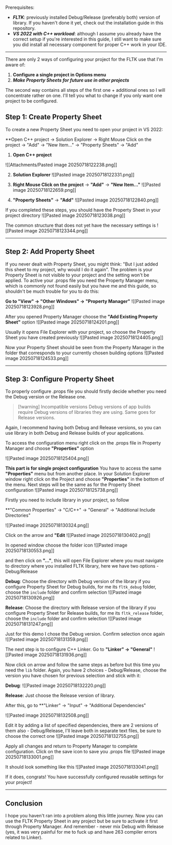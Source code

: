 Prerequisites:
- ***FLTK***: previously installed Debug/Release (preferably both) version of library. If you haven't done it yet, check out the installation guide in this repository.
- ***VS 2022 with C++ workload***: although I assume you already have the correct setup if you're interested in this guide, I still want to make sure you did install all necessary component for proper C++ work in your IDE.

---

There are only 2 ways of configuring your project for the FLTK use that I'm aware of:
1. **Configure a single project in Options menu**
2. ***Make Property Sheets for future use in other projects***

The second way contains all steps of the first one + additional ones so I will concentrate rather on one. I'll tell you what to change if you only want one project to be configured.

## Step 1: Create Property Sheet
To create a new Property Sheet you need to open your project in VS 2022:

**Open C++ project → Solution Explorer → Right Mouse Click on the project → "Add" → "New Item..." → "Property Sheets" → "Add"

1. **Open C++ project**

![[Attachments/Pasted image 20250718122238.png]]

2. **Solution Explorer**
![[Pasted image 20250718122331.png]]

3. **Right Mouse Click on the project** → **"Add"** → **"New Item..."**
![[Pasted image 20250718122659.png]]

4. **"Property Sheets"** → **"Add"**
![[Pasted image 20250718122840.png]]

If you completed these steps, you should have the Property Sheet in your project directory
![[Pasted image 20250718123038.png]]

The common structure that does not yet have the necessary settings is
![[Pasted image 20250718123344.png]]

---

## Step 2: Add Property Sheet
If you never dealt with Property Sheet, you might think: "But I just added this sheet to my project, why would I do it again".  The problem is your Property Sheet is not visible to your project and the setting won't be applied.
To active your .props file you need the Property Manager menu, which is commonly not found easily but you have me and this guide, so shouldn't be much trouble for you to do this:

**Go to "View" → "Other Windows" → "Property Manager"** 
![[Pasted image 20250718123928.png]]

After you opened Property Manager choose the **"Add Existing Property Sheet"** option
![[Pasted image 20250718124201.png]]

Usually it opens File Explorer with your project, so choose the Property Sheet you have created previously
![[Pasted image 20250718124405.png]]

Now your Property Sheet should be seen from the Property Manager in the folder that corresponds to your currently chosen building options
![[Pasted image 20250718124533.png]]

---

## Step 3: Configure Property Sheet 
To properly configure .props file you should firstly decide whether you need the Debug version or the Release one.

>[!warning] Incompatible versions
>Debug versions of app builds require Debug versions of libraries they are using. Same goes for Release versions. 

Again, I recommend having both Debug and Release versions, so you can use library in both Debug and Release builds of your applications.

To access the configuration menu right click on the .props file in Property Manager and choose **"Properties"** option

![[Pasted image 20250718125404.png]]

__This part is for single project configuration__
You have to access the same **"Properties"** menu but from another place. 
In your Solution Explorer window right click on the Project and choose **"Properties"** in the bottom of the menu. Next steps will be the same as for the Property Sheet configuration
![[Pasted image 20250718125738.png]]

Firstly you need to include library in your project, so follow

**"Common Properties" → "C/C++" → "General" → "Additional Include Directories"

![[Pasted image 20250718130324.png]]

Click on the arrow and **"Edit**
![[Pasted image 20250718130402.png]]

In opened window choose the folder icon 
![[Pasted image 20250718130553.png]]

and then click on **"..."**, this will open File Explorer where you must navigate to directory where you installed FLTK library, here we have two options - Debug/Release

**Debug**:
Choose the directory with Debug version of the library if you configure Property Sheet for Debug builds, for me its `fltk_debug` folder, choose the `include` folder and confirm selection
![[Pasted image 20250718130926.png]]

**Release**:
Choose the directory with Release version of the library if you configure Property Sheet for Release builds, for me its `fltk_release` folder, choose the `include` folder and confirm selection
![[Pasted image 20250718131247.png]]

Just for this demo I chose the Debug version.
Confirm selection once again
![[Pasted image 20250718131359.png]]

The next step is to configure C++ Linker. Go to **"Linker" → "General"**
![[Pasted image 20250718131936.png]]

Now click on arrow and follow the same steps as before but this time you need the `lib` folder. Again, you have 2 choices - Debug/Release, choose the version you have chosen for previous selection and stick with it:

**Debug**:
![[Pasted image 20250718132220.png]]

**Release**: Just choose the Release version of library.

After this, go to **"Linker" → "Input" → "Additional Dependencies"

![[Pasted image 20250718132508.png]]

Edit it by adding a list of specified dependencies, there are 2 versions of them also - Debug/Release, I'll leave both in separate text files, be sure to choose the correct one
![[Pasted image 20250718132755.png]]

Apply all changes and return to Property Manager to complete configuration. Click on the save icon to save you .props file
![[Pasted image 20250718133001.png]]

It should look something like this 
![[Pasted image 20250718133041.png]]

If it does, congrats! You have successfully configured reusable settings for your project! 

---

## Conclusion
I hope you haven't ran into a problem along this little journey. Now you can use the FLTK Property Sheet in any project but be sure to activate it first through Property Manager. And remember - never mix Debug with Release (yes, it was very painful for me to fuck up and have 263 compiler errors related to Linker).
